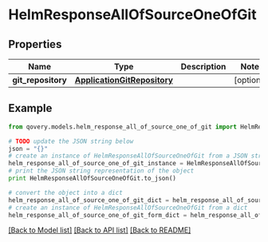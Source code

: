 # HelmResponseAllOfSourceOneOfGit


## Properties

Name | Type | Description | Notes
------------ | ------------- | ------------- | -------------
**git_repository** | [**ApplicationGitRepository**](ApplicationGitRepository.md) |  | [optional] 

## Example

```python
from qovery.models.helm_response_all_of_source_one_of_git import HelmResponseAllOfSourceOneOfGit

# TODO update the JSON string below
json = "{}"
# create an instance of HelmResponseAllOfSourceOneOfGit from a JSON string
helm_response_all_of_source_one_of_git_instance = HelmResponseAllOfSourceOneOfGit.from_json(json)
# print the JSON string representation of the object
print HelmResponseAllOfSourceOneOfGit.to_json()

# convert the object into a dict
helm_response_all_of_source_one_of_git_dict = helm_response_all_of_source_one_of_git_instance.to_dict()
# create an instance of HelmResponseAllOfSourceOneOfGit from a dict
helm_response_all_of_source_one_of_git_form_dict = helm_response_all_of_source_one_of_git.from_dict(helm_response_all_of_source_one_of_git_dict)
```
[[Back to Model list]](../README.md#documentation-for-models) [[Back to API list]](../README.md#documentation-for-api-endpoints) [[Back to README]](../README.md)


